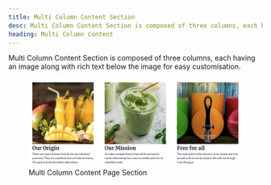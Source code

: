 ```yaml
---
title: Multi Column Content Section
desc: Multi Column Content Section is composed of three columns, each having an image along with rich text below the image for easy customisation.
heading: Multi Column Content
---
```


Multi Column Content Section is composed of three columns, each having an image along with rich text below the image for easy customisation.


<figure>
  <img src="./multi-column-content.png" alt="Section composed of three columns, each having an image and rich text.">
  <figcaption>Multi Column Content Page Section</figcaption>
</figure>
